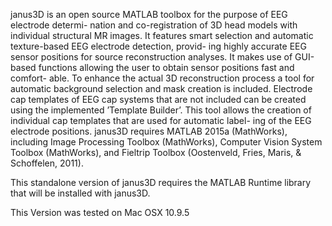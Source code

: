 janus3D is an open source MATLAB toolbox for the purpose of EEG electrode determi- nation and co-registration of 3D head models with individual structural MR images. It features smart selection and automatic texture-based EEG electrode detection, provid- ing highly accurate EEG sensor positions for source reconstruction analyses. It makes use of GUI-based functions allowing the user to obtain sensor positions fast and comfort- able. To enhance the actual 3D reconstruction process a tool for automatic background selection and mask creation is included. Electrode cap templates of EEG cap systems that are not included can be created using the implemented ’Template Builder’. This tool allows the creation of individual cap templates that are used for automatic label- ing of the EEG electrode positions. janus3D requires MATLAB 2015a (MathWorks), including Image Processing Toolbox (MathWorks), Computer Vision System Toolbox (MathWorks), and Fieltrip Toolbox (Oostenveld, Fries, Maris, & Schoffelen, 2011).

This standalone version of janus3D requires the MATLAB Runtime library that will be installed with janus3D.

This Version was tested on Mac OSX 10.9.5
